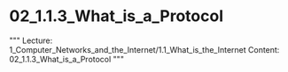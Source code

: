 # 02_1.1.3_What_is_a_Protocol

"""
Lecture: 1_Computer_Networks_and_the_Internet/1.1_What_is_the_Internet
Content: 02_1.1.3_What_is_a_Protocol
"""

